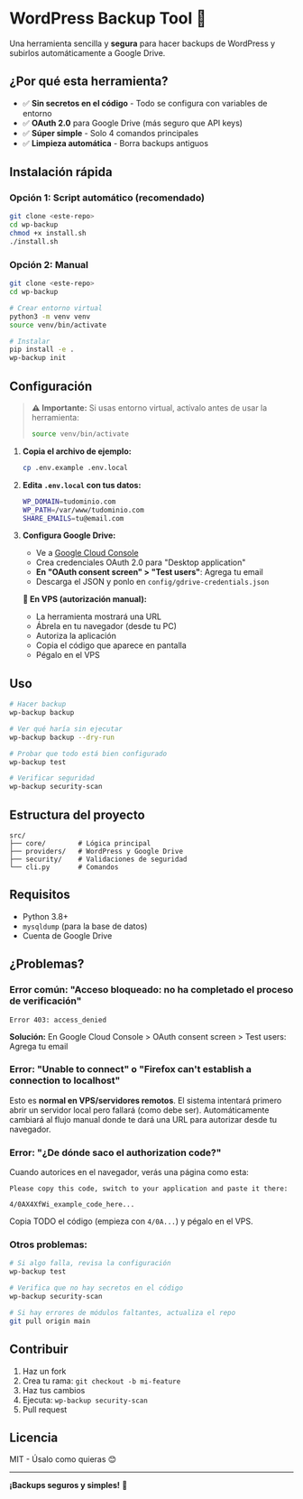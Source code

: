 # WordPress Backup Tool 🚀

Una herramienta sencilla y **segura** para hacer backups de WordPress y subirlos automáticamente a Google Drive.

## ¿Por qué esta herramienta?

-   ✅ **Sin secretos en el código** - Todo se configura con variables de entorno
-   ✅ **OAuth 2.0** para Google Drive (más seguro que API keys)
-   ✅ **Súper simple** - Solo 4 comandos principales
-   ✅ **Limpieza automática** - Borra backups antiguos

## Instalación rápida

### Opción 1: Script automático (recomendado)

```bash
git clone <este-repo>
cd wp-backup
chmod +x install.sh
./install.sh
```

### Opción 2: Manual

```bash
git clone <este-repo>
cd wp-backup

# Crear entorno virtual
python3 -m venv venv
source venv/bin/activate

# Instalar
pip install -e .
wp-backup init
```

## Configuración

> **⚠️ Importante:** Si usas entorno virtual, actívalo antes de usar la herramienta:
>
> ```bash
> source venv/bin/activate
> ```

1. **Copia el archivo de ejemplo:**

    ```bash
    cp .env.example .env.local
    ```

2. **Edita `.env.local` con tus datos:**

    ```bash
    WP_DOMAIN=tudominio.com
    WP_PATH=/var/www/tudominio.com
    SHARE_EMAILS=tu@email.com
    ```

3. **Configura Google Drive:**

    - Ve a [Google Cloud Console](https://console.cloud.google.com/)
    - Crea credenciales OAuth 2.0 para "Desktop application"
    - **En "OAuth consent screen" > "Test users"**: Agrega tu email
    - Descarga el JSON y ponlo en `config/gdrive-credentials.json`

    **🔐 En VPS (autorización manual):**

    - La herramienta mostrará una URL
    - Ábrela en tu navegador (desde tu PC)
    - Autoriza la aplicación
    - Copia el código que aparece en pantalla
    - Pégalo en el VPS

## Uso

```bash
# Hacer backup
wp-backup backup

# Ver qué haría sin ejecutar
wp-backup backup --dry-run

# Probar que todo está bien configurado
wp-backup test

# Verificar seguridad
wp-backup security-scan
```

## Estructura del proyecto

```
src/
├── core/        # Lógica principal
├── providers/   # WordPress y Google Drive
├── security/    # Validaciones de seguridad
└── cli.py       # Comandos
```

## Requisitos

-   Python 3.8+
-   `mysqldump` (para la base de datos)
-   Cuenta de Google Drive

## ¿Problemas?

### Error común: "Acceso bloqueado: no ha completado el proceso de verificación"

```
Error 403: access_denied
```

**Solución:** En Google Cloud Console > OAuth consent screen > Test users: Agrega tu email

### Error: "Unable to connect" o "Firefox can't establish a connection to localhost"

Esto es **normal en VPS/servidores remotos**. El sistema intentará primero abrir un servidor local pero fallará (como debe ser). Automáticamente cambiará al flujo manual donde te dará una URL para autorizar desde tu navegador.

### Error: "¿De dónde saco el authorization code?"

Cuando autorices en el navegador, verás una página como esta:

```
Please copy this code, switch to your application and paste it there:

4/0AX4XfWi_example_code_here...
```

Copia TODO el código (empieza con `4/0A...`) y pégalo en el VPS.

### Otros problemas:

```bash
# Si algo falla, revisa la configuración
wp-backup test

# Verifica que no hay secretos en el código
wp-backup security-scan

# Si hay errores de módulos faltantes, actualiza el repo
git pull origin main
```

## Contribuir

1. Haz un fork
2. Crea tu rama: `git checkout -b mi-feature`
3. Haz tus cambios
4. Ejecuta: `wp-backup security-scan`
5. Pull request

## Licencia

MIT - Úsalo como quieras 😊

---

**¡Backups seguros y simples!** 🎯
